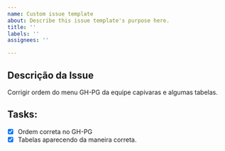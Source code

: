 ```yaml
---
name: Custom issue template
about: Describe this issue template's purpose here.
title: ''
labels: ''
assignees: ''

---
```


## Descrição da Issue
Corrigir ordem do menu GH-PG da equipe capivaras e algumas tabelas.

## Tasks:
- [x] Ordem correta no GH-PG
- [x] Tabelas aparecendo da maneira correta.
